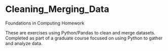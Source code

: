 # Cleaning_Merging_Data
Foundations in Computing Homework

These are exercises using Python/Pandas to clean and merge datasets. Completed as part of a graduate course focused on using Python to gather and analyze data.

